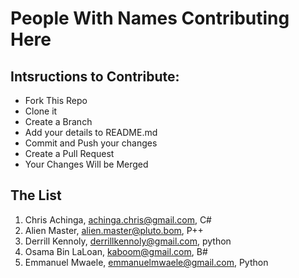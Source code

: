 # People With Names Contributing Here

## Intsructions to Contribute:

- Fork This Repo
- Clone it
- Create a Branch
- Add your details to README.md
- Commit and Push your changes
- Create a Pull Request
- Your Changes Will be Merged

## The List
<!-- are you serious with your phone? -->

1. Chris Achinga, achinga.chris@gmail.com, C#
2. Alien Master, alien.master@pluto.bom, P++
3. Derrill Kennoly, derrillkennoly@gmail.com, python
4. Osama Bin LaLoan, kaboom@gmail.com, B#
5. Emmanuel Mwaele, emmanuelmwaele@gmail.com, Python